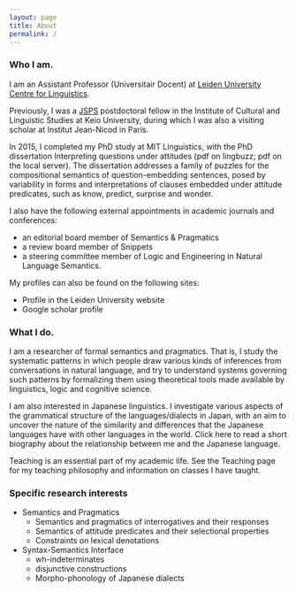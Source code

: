 ```yaml
---
layout: page
title: About
permalink: /
---
```



### Who I am.

I am an Assistant Professor (Universitair Docent) at [Leiden University Centre for Linguistics](https://www.universiteitleiden.nl/en/humanities/leiden-university-centre-for-linguistics).

Previously, I was a [JSPS](http://www.jsps.go.jp/english/) postdoctoral fellow in the Institute of Cultural and Linguistic Studies at Keio University, during which I was also a visiting scholar at Institut Jean-Nicod in Paris.

In 2015, I completed my PhD study at MIT Linguistics, with the PhD dissertation Interpreting questions under attitudes (pdf on lingbuzz; pdf on the local server). The dissertation addresses a family of puzzles for the compositional semantics of question-embedding sentences, posed by variability in forms and interpretations of clauses embedded under attitude predicates, such as know, predict, surprise and wonder.

I also have the following external appointments in academic journals and conferences:
- an editorial board member of Semantics & Pragmatics
- a review board member of Snippets
- a steering committee member of Logic and Engineering in Natural Language Semantics.

My profiles can also be found on the following sites:
- Profile in the Leiden University website
- Google scholar profile

### What I do.

I am a researcher of formal semantics and pragmatics. That is, I study the systematic patterns in which people draw various kinds of inferences from conversations in natural language, and try to understand systems governing such patterns by formalizing them using theoretical tools made available by linguistics, logic and cognitive science.

I am also interested in Japanese linguistics. I investigate various aspects of the grammatical structure of the languages/dialects in Japan, with an aim to uncover the nature of the similarity and differences that the Japanese languages have with other languages in the world. Click here to read a short biography about the relationship between me and the Japanese language.

Teaching is an essential part of my academic life. See the Teaching page for my teaching philosophy and information on classes I have taught.

### Specific research interests

- Semantics and Pragmatics
  - Semantics and pragmatics of interrogatives and their responses
  - Semantics of attitude predicates and their selectional properties
  - Constraints on lexical denotations
- Syntax-Semantics Interface
  - wh-indeterminates
  - disjunctive constructions
  - Morpho-phonology of Japanese dialects
